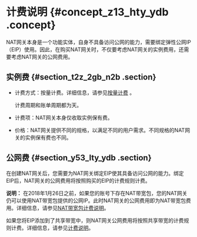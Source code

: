# 计费说明 {#concept_z13_hty_ydb .concept}

NAT网关本身是一个功能实体，自身不具备访问公网的能力，需要绑定弹性公网IP（EIP）使用。因此，在购买NAT网关时，不仅要考虑NAT网关的实例费用，还需要考虑NAT网关的公网费用。

## 实例费 {#section_t2z_2gb_n2b .section}

-   计费方式：按量计费。详细信息，请参见[按量计费](intl.zh-CN/产品定价/按量计费.md#) 。

    计费周期和账单周期都为天。

-   计费项：NAT网关本身仅收取实例保有费。
-   价格：NAT网关提供不同的规格，以满足不同的用户需求。不同规格的NAT网关的实例保有费也不同。

## 公网费 {#section_y53_lty_ydb .section}

在创建NAT网关后，您需要为NAT网关绑定EIP使其具备访问公网的能力。绑定EIP后，NAT网关的公网费用将按照购买的EIP的计费规则计费。

**说明：** 在2018年1月26日之前，如果您的账号下存在NAT带宽包，您的NAT网关仍可以使用NAT带宽包提供的公网IP。此时NAT网关的公网费用即为NAT带宽包费用。详细信息，请参见[NAT带宽包计费说明](../../../../intl.zh-CN/NAT网关带宽包/NAT带宽包计费说明.md#)。

如果您将EIP添加到了共享带宽中，则NAT网关公网费用将按照共享带宽的计费规则计费。详细信息，请参见[计费说明](../../../../intl.zh-CN/产品定价/计费说明.md#)。

